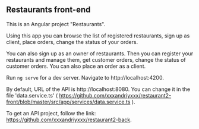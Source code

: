 ## Restaurants front-end
This is an Angular project "Restaurants".

Using this app you can browse the list of registered restaurants, sign up as client, place orders, change the status of your orders.

You can also sign up as an owner of restaurants. Then you can register your restaurants and manage them, get customer orders, change the status of customer orders. You can also place an order as a client.

Run `ng serve` for a dev server. Navigate to http://localhost:4200.

By default, URL of the API is http://localhost:8080. You can change it in the file 'data.service.ts' ( https://github.com/xxxandriyxxx/restaurant2-front/blob/master/src/app/services/data.service.ts ).

To get an API project, follow the link: https://github.com/xxxandriyxxx/restaurant2-back.


